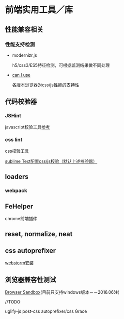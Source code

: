 # 前端实用工具／库
## 性能兼容相关
### 性能支持检测
- modernizr.js

	h5/css3/ES5特征检测，可根据监测结果做不同处理
- [can I use](http://caniuse.com)

	各版本浏览器对css/js性能的支持性
		
## 代码校验器
### JSHint
javascript校验工具[参考](http://www.open-open.com/lib/view/open1354349336991.html)
### css lint
css校验工具

[sublime Text配置css/js校验（默认上述校验器）](http://www.cnblogs.com/lhb25/archive/2013/05/02/sublimelinter-for-js-css-coding.html)
## loaders
### webpack
## FeHelper
chrome前端插件
## reset, normalize, neat
## css autoprefixer
[webstorm安装](http://www.weste.net/2015/06-02/103795.html)
## 浏览器兼容性测试
[Browser Sandbox](http://spoon.net/browsers/)(目前只支持windows版本－－2016.06注)

//TODO

uglify-js
post-css autoprefixer/css Grace

